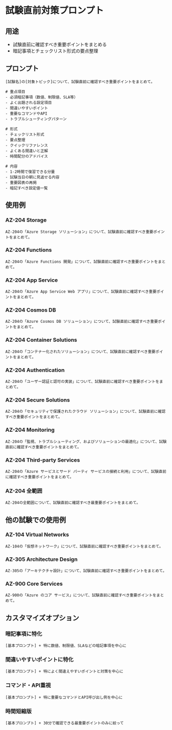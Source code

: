 # 試験直前対策プロンプト

## 用途
- 試験直前に確認すべき重要ポイントをまとめる
- 暗記事項とチェックリスト形式の要点整理

## プロンプト

```
[試験名]の[対象トピック]について、試験直前に確認すべき重要ポイントをまとめて。

# 重点項目
- 必須暗記事項（数値、制限値、SLA等）
- よく出題される設定項目
- 間違いやすいポイント
- 重要なコマンドやAPI
- トラブルシューティングパターン

# 形式
- チェックリスト形式
- 要点整理
- クイックリファレンス
- よくある間違いと正解
- 時間配分のアドバイス

# 内容
- 1-2時間で復習できる分量
- 試験当日の朝に見返せる内容
- 重要図表の再掲
- 暗記すべき設定値一覧
```

## 使用例

### AZ-204 Storage
```
AZ-204の「Azure Storage ソリューション」について、試験直前に確認すべき重要ポイントをまとめて。
```

### AZ-204 Functions
```
AZ-204の「Azure Functions 開発」について、試験直前に確認すべき重要ポイントをまとめて。
```

### AZ-204 App Service
```
AZ-204の「Azure App Service Web アプリ」について、試験直前に確認すべき重要ポイントをまとめて。
```

### AZ-204 Cosmos DB
```
AZ-204の「Azure Cosmos DB ソリューション」について、試験直前に確認すべき重要ポイントをまとめて。
```

### AZ-204 Container Solutions
```
AZ-204の「コンテナー化されたソリューション」について、試験直前に確認すべき重要ポイントをまとめて。
```

### AZ-204 Authentication
```
AZ-204の「ユーザー認証と認可の実装」について、試験直前に確認すべき重要ポイントをまとめて。
```

### AZ-204 Secure Solutions
```
AZ-204の「セキュリティで保護されたクラウド ソリューション」について、試験直前に確認すべき重要ポイントをまとめて。
```

### AZ-204 Monitoring
```
AZ-204の「監視、トラブルシューティング、およびソリューションの最適化」について、試験直前に確認すべき重要ポイントをまとめて。
```

### AZ-204 Third-party Services
```
AZ-204の「Azure サービスとサード パーティ サービスの接続と利用」について、試験直前に確認すべき重要ポイントをまとめて。
```

### AZ-204 全範囲
```
AZ-204の全範囲について、試験直前に確認すべき最重要ポイントをまとめて。
```

## 他の試験での使用例

### AZ-104 Virtual Networks
```
AZ-104の「仮想ネットワーク」について、試験直前に確認すべき重要ポイントをまとめて。
```

### AZ-305 Architecture Design
```
AZ-305の「アーキテクチャ設計」について、試験直前に確認すべき重要ポイントをまとめて。
```

### AZ-900 Core Services
```
AZ-900の「Azure のコア サービス」について、試験直前に確認すべき重要ポイントをまとめて。
```

## カスタマイズオプション

### 暗記事項に特化
```
[基本プロンプト] + 特に数値、制限値、SLAなどの暗記事項を中心に
```

### 間違いやすいポイントに特化
```
[基本プロンプト] + 特によく間違えやすいポイントと対策を中心に
```

### コマンド・API重視
```
[基本プロンプト] + 特に重要なコマンドとAPI呼び出し例を中心に
```

### 時間短縮版
```
[基本プロンプト] + 30分で確認できる最重要ポイントのみに絞って
```